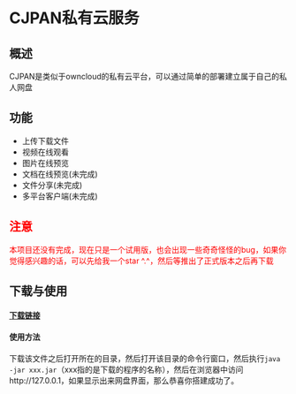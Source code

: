 # CJPAN私有云服务

## 概述
CJPAN是类似于owncloud的私有云平台，可以通过简单的部署建立属于自己的私人网盘
## 功能
- 上传下载文件
- 视频在线观看
- 图片在线预览
- 文档在线预览(未完成)
- 文件分享(未完成)
- 多平台客户端(未完成)
## <span style="color:red">注意</span>
<span style="color:red">本项目还没有完成，现在只是一个试用版，也会出现一些奇奇怪怪的bug，如果你觉得感兴趣的话，可以先给我一个star ^.^，然后等推出了正式版本之后再下载</span>
## 下载与使用
#### [下载链接](https://github.com/sucaiji/cjpan/releases)
#### 使用方法
下载该文件之后打开所在的目录，然后打开该目录的命令行窗口，然后执行```java -jar xxx.jar```（xxx指的是下载的程序的名称），然后在浏览器中访问http://127.0.0.1，如果显示出来网盘界面，那么恭喜你搭建成功了。
####
